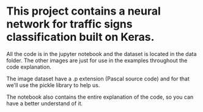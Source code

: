 # This project contains a neural network for traffic signs classification built on Keras.

All the code is in the jupyter notebook and the dataset is located in the data folder. The other images are just for use in the examples throughout the code explanation.

The image dataset have a .p extension (Pascal source code) and for that we'll use the pickle library to help us.

The notebook also contains the entire explanation of the code, so you can have a better understand of it.

